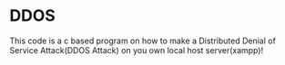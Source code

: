 # DDOS
This code is a c based program on how to make a Distributed Denial of Service Attack(DDOS Attack) on you own local host server(xampp)!
